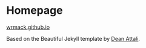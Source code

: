 # Homepage

[wrmack.github.io](https://wrmack.github.io/)

Based on the Beautiful Jekyll template by [Dean Attali](https://github.com/daattali/beautiful-jekyll).

